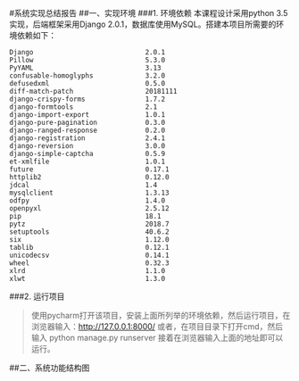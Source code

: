 #系统实现总结报告
##一、实现环境
###1. 环境依赖
本课程设计采用python 3.5实现，后端框架采用Django 2.0.1，数据库使用MySQL。搭建本项目所需要的环境依赖如下：

```
Django	                          2.0.1	
Pillow	                          5.3.0	
PyYAML	                          3.13	
confusable-homoglyphs	          3.2.0	
defusedxml	                      0.5.0	
diff-match-patch	              20181111	
django-crispy-forms	              1.7.2	
django-formtools	              2.1
django-import-export	          1.0.1	
django-pure-pagination	          0.3.0	
django-ranged-response	          0.2.0	
django-registration	              2.4.1	
django-reversion	              3.0.0	
django-simple-captcha	          0.5.9	
et-xmlfile	                      1.0.1	
future	                          0.17.1	
httplib2	                      0.12.0	
jdcal	                          1.4	
mysqlclient	                      1.3.13	
odfpy	                          1.4.0	
openpyxl	                      2.5.12	
pip	                      		  18.1
pytz	                          2018.7	
setuptools	                      40.6.2	
six	                              1.12.0
tablib	                          0.12.1	
unicodecsv	                      0.14.1	
wheel	                          0.32.3	
xlrd	                          1.1.0	
xlwt	                          1.3.0	
```
###2. 运行项目
>使用pycharm打开该项目，安装上面所列举的环境依赖，然后运行项目，在浏览器输入：http://127.0.0.1:8000/
>或者，在项目目录下打开cmd，然后输入 python manage.py runserver
接着在浏览器输入上面的地址即可以运行。

##二、系统功能结构图

